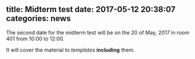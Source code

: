 title: Midterm test
date: 2017-05-12 20:38:07
categories: news
---

The second date for the midterm test will be on the 20 of May, 2017 in room 401 from 10:00 to
12:00.

It will cover the material to *templates* **including** them.

